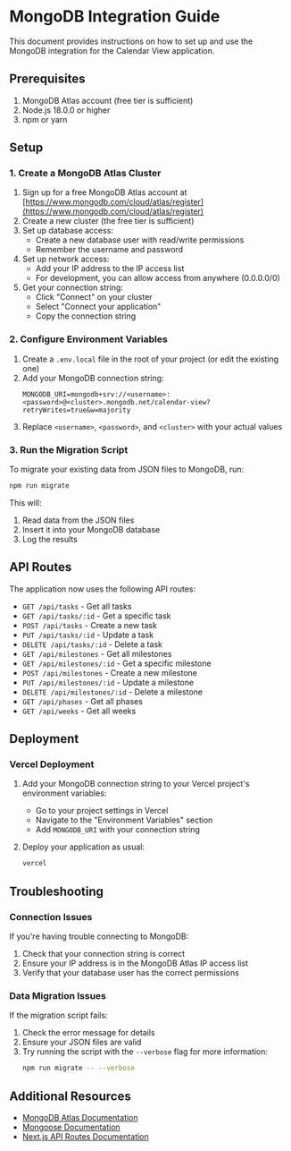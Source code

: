 # MongoDB Integration Guide

This document provides instructions on how to set up and use the MongoDB integration for the Calendar View application.

## Prerequisites

1. MongoDB Atlas account (free tier is sufficient)
2. Node.js 18.0.0 or higher
3. npm or yarn

## Setup

### 1. Create a MongoDB Atlas Cluster

1. Sign up for a free MongoDB Atlas account at [https://www.mongodb.com/cloud/atlas/register](https://www.mongodb.com/cloud/atlas/register)
2. Create a new cluster (the free tier is sufficient)
3. Set up database access:
   - Create a new database user with read/write permissions
   - Remember the username and password
4. Set up network access:
   - Add your IP address to the IP access list
   - For development, you can allow access from anywhere (0.0.0.0/0)
5. Get your connection string:
   - Click "Connect" on your cluster
   - Select "Connect your application"
   - Copy the connection string

### 2. Configure Environment Variables

1. Create a `.env.local` file in the root of your project (or edit the existing one)
2. Add your MongoDB connection string:
   ```
   MONGODB_URI=mongodb+srv://<username>:<password>@<cluster>.mongodb.net/calendar-view?retryWrites=true&w=majority
   ```
3. Replace `<username>`, `<password>`, and `<cluster>` with your actual values

### 3. Run the Migration Script

To migrate your existing data from JSON files to MongoDB, run:

```bash
npm run migrate
```

This will:
1. Read data from the JSON files
2. Insert it into your MongoDB database
3. Log the results

## API Routes

The application now uses the following API routes:

- `GET /api/tasks` - Get all tasks
- `GET /api/tasks/:id` - Get a specific task
- `POST /api/tasks` - Create a new task
- `PUT /api/tasks/:id` - Update a task
- `DELETE /api/tasks/:id` - Delete a task
- `GET /api/milestones` - Get all milestones
- `GET /api/milestones/:id` - Get a specific milestone
- `POST /api/milestones` - Create a new milestone
- `PUT /api/milestones/:id` - Update a milestone
- `DELETE /api/milestones/:id` - Delete a milestone
- `GET /api/phases` - Get all phases
- `GET /api/weeks` - Get all weeks

## Deployment

### Vercel Deployment

1. Add your MongoDB connection string to your Vercel project's environment variables:
   - Go to your project settings in Vercel
   - Navigate to the "Environment Variables" section
   - Add `MONGODB_URI` with your connection string

2. Deploy your application as usual:
   ```bash
   vercel
   ```

## Troubleshooting

### Connection Issues

If you're having trouble connecting to MongoDB:

1. Check that your connection string is correct
2. Ensure your IP address is in the MongoDB Atlas IP access list
3. Verify that your database user has the correct permissions

### Data Migration Issues

If the migration script fails:

1. Check the error message for details
2. Ensure your JSON files are valid
3. Try running the script with the `--verbose` flag for more information:
   ```bash
   npm run migrate -- --verbose
   ```

## Additional Resources

- [MongoDB Atlas Documentation](https://docs.atlas.mongodb.com/)
- [Mongoose Documentation](https://mongoosejs.com/docs/)
- [Next.js API Routes Documentation](https://nextjs.org/docs/api-routes/introduction)
